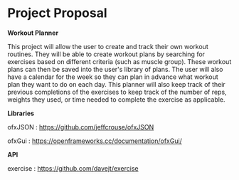 # Project Proposal

**Workout Planner**

This project will allow the user to create and track their own workout routines.
They will be able to create workout plans by searching for exercises based on
different criteria (such as muscle group). These workout plans can then be saved
into the user's library of plans. The user will also have a calendar for the week
so they can plan in advance what workout plan they want to do on each day.
This planner will also keep track of their previous completions of the exercises 
to keep track of the number of reps, weights they used, or time needed to complete 
the exercise as applicable.



**Libraries**

ofxJSON : https://github.com/jeffcrouse/ofxJSON

ofxGui : https://openframeworks.cc/documentation/ofxGui/



**API**

exercise : https://github.com/davejt/exercise